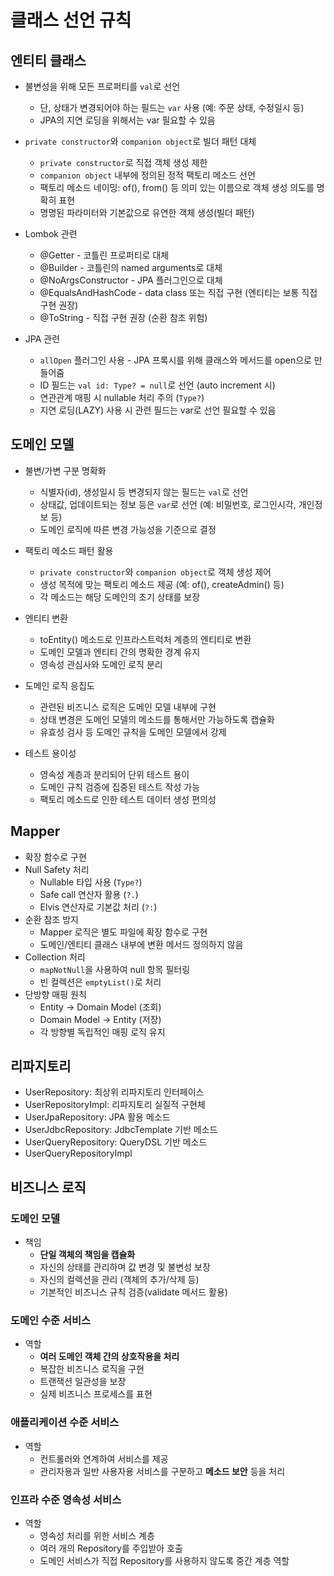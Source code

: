 # 클래스 선언 규칙

## 엔티티 클래스

* 불변성을 위해 모든 프로퍼티를 `val`로 선언
    * 단, 상태가 변경되어야 하는 필드는 `var` 사용 (예: 주문 상태, 수정일시 등)
    * JPA의 지연 로딩을 위해서는 var 필요할 수 있음

* `private constructor`와 `companion object`로 빌더 패턴 대체
    * `private constructor`로 직접 객체 생성 제한
    * `companion object` 내부에 정의된 정적 팩토리 메소드 선언
    * 팩토리 메소드 네이밍: of(), from() 등 의미 있는 이름으로 객체 생성 의도를 명확히 표현
    * 명명된 파라미터와 기본값으로 유연한 객체 생성(빌더 패턴)

* Lombok 관련
    * @Getter - 코틀린 프로퍼티로 대체
    * @Builder - 코틀린의 named arguments로 대체
    * @NoArgsConstructor - JPA 플러그인으로 대체
    * @EqualsAndHashCode - data class 또는 직접 구현 (엔티티는 보통 직접 구현 권장)
    * @ToString - 직접 구현 권장 (순환 참조 위험)

* JPA 관련
    * `allOpen` 플러그인 사용 - JPA 프록시를 위해 클래스와 메서드를 open으로 만들어줌
    * ID 필드는 `val id: Type? = null`로 선언 (auto increment 시)
    * 연관관계 매핑 시 nullable 처리 주의 (`Type?`)
    * 지연 로딩(LAZY) 사용 시 관련 필드는 var로 선언 필요할 수 있음

## 도메인 모델

* 불변/가변 구분 명확화
    * 식별자(id), 생성일시 등 변경되지 않는 필드는 `val`로 선언
    * 상태값, 업데이트되는 정보 등은 `var`로 선언 (예: 비밀번호, 로그인시각, 개인정보 등)
    * 도메인 로직에 따른 변경 가능성을 기준으로 결정

* 팩토리 메소드 패턴 활용
    * `private constructor`와 `companion object`로 객체 생성 제어
    * 생성 목적에 맞는 팩토리 메소드 제공 (예: of(), createAdmin() 등)
    * 각 메소드는 해당 도메인의 초기 상태를 보장

* 엔티티 변환
    * toEntity() 메소드로 인프라스트럭처 계층의 엔티티로 변환
    * 도메인 모델과 엔티티 간의 명확한 경계 유지
    * 영속성 관심사와 도메인 로직 분리

* 도메인 로직 응집도
    * 관련된 비즈니스 로직은 도메인 모델 내부에 구현
    * 상태 변경은 도메인 모델의 메소드를 통해서만 가능하도록 캡슐화
    * 유효성 검사 등 도메인 규칙을 도메인 모델에서 강제

* 테스트 용이성
    * 영속성 계층과 분리되어 단위 테스트 용이
    * 도메인 규칙 검증에 집중된 테스트 작성 가능
    * 팩토리 메소드로 인한 테스트 데이터 생성 편의성

## Mapper

* 확장 함수로 구현
* Null Safety 처리
    - Nullable 타입 사용 (`Type?`)
    - Safe call 연산자 활용 (`?.`)
    - Elvis 연산자로 기본값 처리 (`?:`)
* 순환 참조 방지
    - Mapper 로직은 별도 파일에 확장 함수로 구현
    - 도메인/엔티티 클래스 내부에 변환 메서드 정의하지 않음
* Collection 처리
    - `mapNotNull`을 사용하여 null 항목 필터링
    - 빈 컬렉션은 `emptyList()`로 처리
* 단방향 매핑 원칙
    - Entity → Domain Model (조회)
    - Domain Model → Entity (저장)
    - 각 방향별 독립적인 매핑 로직 유지

## 리파지토리

* UserRepository: 최상위 리파지토리 인터페이스
* UserRepositoryImpl: 리파지토리 실질적 구현체
* UserJpaRepository: JPA 활용 메소드
* UserJdbcRepository: JdbcTemplate 기반 메소드
* UserQueryRepository: QueryDSL 기반 메소드
* UserQueryRepositoryImpl

## 비즈니스 로직

### 도메인 모델

* 책임
    * **단일 객체의 책임을 캡슐화**
    * 자신의 상태를 관리하며 값 변경 및 불변성 보장
    * 자신의 컬렉션을 관리 (객체의 추가/삭제 등)
    * 기본적인 비즈니스 규칙 검증(validate 메서드 활용)

### 도메인 수준 서비스

* 역할
    * **여러 도메인 객체 간의 상호작용을 처리**
    * 복잡한 비즈니스 로직을 구현
    * 트랜잭션 일관성을 보장
    * 실제 비즈니스 프로세스를 표현

### 애플리케이션 수준 서비스

* 역할
    * 컨트롤러와 연계하여 서비스를 제공
    * 관리자용과 일반 사용자용 서비스를 구분하고 **메소드 보안** 등을 처리

### 인프라 수준 영속성 서비스

* 역할
    * 영속성 처리를 위한 서비스 계층
    * 여러 개의 Repository를 주입받아 호출
    * 도메인 서비스가 직접 Repository를 사용하지 않도록 중간 계층 역할
